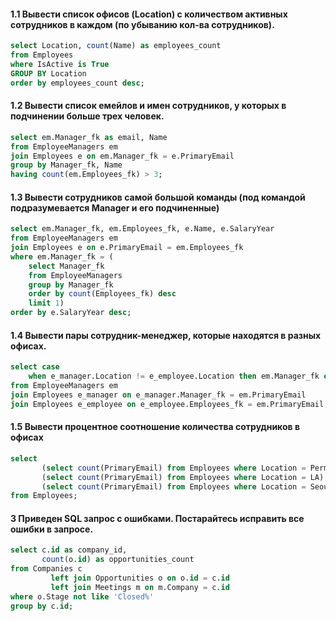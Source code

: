 
#### 1.1 Вывести список офисов (Location) с количеством активных сотрудников в каждом (по убыванию кол-ва сотрудников).
~~~sql
select Location, count(Name) as employees_count  
from Employees  
where IsActive is True  
GROUP BY Location  
order by employees_count desc;  
~~~

#### 1.2 Вывести список емейлов и имен сотрудников, у которых в подчинении больше трех человек.
~~~sql
select em.Manager_fk as email, Name  
from EmployeeManagers em  
join Employees e on em.Manager_fk = e.PrimaryEmail  
group by Manager_fk, Name  
having count(em.Employees_fk) > 3;
~~~

#### 1.3 Вывести сотрудников самой большой команды (под командой подразумевается Manager и его подчиненные)
~~~sql
select em.Manager_fk, em.Employees_fk, e.Name, e.SalaryYear  
from EmployeeManagers em  
join Employees e on e.PrimaryEmail = em.Employees_fk  
where em.Manager_fk = (  
    select Manager_fk  
    from EmployeeManagers  
    group by Manager_fk  
    order by count(Employees_fk) desc  
    limit 1)  
order by e.SalaryYear desc;
~~~

#### 1.4 Вывести пары сотрудник-менеджер, которые находятся в разных офисах.
~~~sql
select case  
    when e_manager.Location != e_employee.Location then em.Manager_fk end, em.Employees_fk  
from EmployeeManagers em  
join Employees e_manager on e_manager.Manager_fk = em.PrimaryEmail  
join Employees e_employee on e_employee.Employees_fk = em.PrimaryEmail;  
~~~

#### 1.5 Вывести процентное соотношение количества сотрудников в офисах
~~~sql
select  
       (select count(PrimaryEmail) from Employees where Location = Perm)::float / count(PrimaryEmail)::float * 100 as Perm_employees,  
       (select count(PrimaryEmail) from Employees where Location = LA)::float / count(PrimaryEmail)::float * 100 as LA_employees,  
       (select count(PrimaryEmail) from Employees where Location = Seoul)::float / count(PrimaryEmail)::float * 100 as Seoul_employees  
from Employees;  
~~~

#### 3 Приведен SQL запрос с ошибками. Постарайтесь исправить все ошибки в запросе.
~~~sql
select c.id as company_id,  
       count(o.id) as opportunities_count  
from Companies c  
         left join Opportunities o on o.id = c.id  
         left join Meetings m on m.Company = c.id  
where o.Stage not like 'Closed%'  
group by c.id;
~~~
